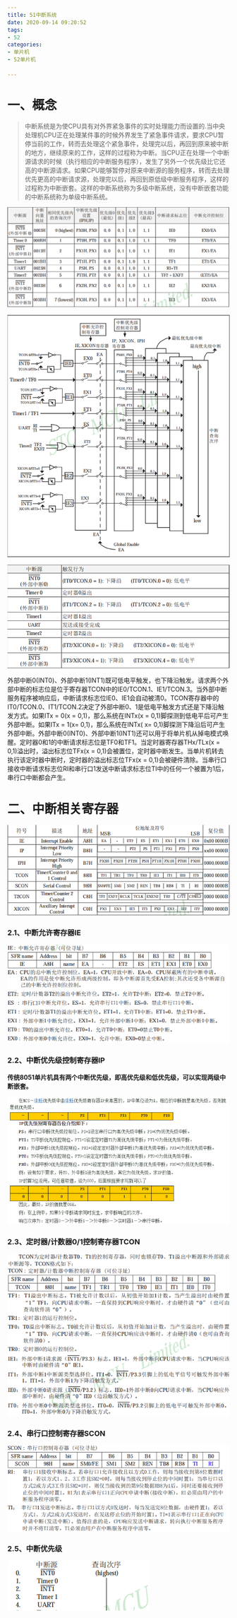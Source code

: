 ```yaml
---
title: 51中断系统
date: 2020-09-14 09:20:52
tags: 
- 52
categories:
- 单片机
- 52单片机

---
```

# 一、概念 #

> 中断系统是为使CPU具有对外界紧急事件的实时处理能力而设置的.当中央处理机CPU正在处理某件事的时候外界发生了紧急事件请求，要求CPU暂停当前的工作，转而去处理这个紧急事件，处理完以后，再回到原来被中断的地方，继续原来的工作，这样的过程称为中断。当CPU正在处理一个中断源请求的时候（执行相应的中断服务程序），发生了另外一个优先级比它还高的中断源请求。如果CPU能够暂停对原来中断源的服务程序，转而去处理优先更高的中断请求源，处理完以后，再回到原低级中断服务程序，这样的过程称为中断嵌套。这样的中断系统称为多级中断系统，没有中断嵌套功能的中断系统称为单级中断系统。


![中断处理](/images/单片机/52单片机/中断/中断处理.png)


![中断结构](/images/单片机/52单片机/中断/中断结构.png)



![中断触发方式](/images/单片机/52单片机/中断/中断触发方式.png)


外部中断0(INT0)、外部中断1(INT1)既可低电平触发，也下降沿触发。请求两个外部中断的标志位是位于寄存器TCON中的IE0/TCON.1、IE1/TCON.3。当外部中断服务程序被响应后，中断请求标志位IE0、IE1会自动被清0。TCON寄存器中的IT0/TCON.0、IT1/TCON.2决定了外部中断0、1是低电平触发方式还是下降沿触发方式。如果ITx = 0(x = 0,1)，那么系统在INTx(x = 0,1)脚探测到低电平后可产生外部中断。如果ITx = 1(x= 0,1)，那么系统在INTx( x= 0,1)脚探测下降沿后可产生外部中断。外部中断0(INT0)、外部中断1(INT1)还可以用于将单片机从掉电模式唤醒。定时器0和1的中断请求标志位是TF0和TF1。当定时器寄存器THx/TLx(x = 0,1)溢出时，溢出标志位TFx(x = 0,1)会被置位，定时器中断发生。当单片机转去执行该定时器中断时，定时器的溢出标志位TFx(x = 0,1)会被硬件清除。当串行口接收中断请求标志位RI和串行口1发送中断请求标志位TI中的任何一个被置为1后，串行口中断都会产生。



# 二、中断相关寄存器 #

![中断寄存器](/images/单片机/52单片机/中断/中断寄存器.png)

### 2.1、中断允许寄存器IE ###

![IE寄存器](/images/单片机/52单片机/中断/IE寄存器.png)


### 2.2、中断优先级控制寄存器IP ###


**传统8051单片机具有两个中断优先级，即高优先级和低优先级，可以实现两级中断嵌套。**

![中断寄存器IP](/images/单片机/52单片机/中断/中断寄存器IP.png)



### 2.3、定时器/计数器0/1控制寄存器TCON ###


![TCON寄存器](/images/单片机/52单片机/中断/TCON寄存器.png)

### 2.4、串行口控制寄存器SCON ###


![SCON寄存器](/images/单片机/52单片机/中断/SCON寄存器.png)



### 2.5、中断优先级 ###

![中断优先级](/images/单片机/52单片机/中断/中断优先级.png)

